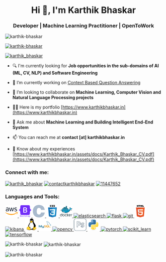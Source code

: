 
<h1 align="center">Hi 👋, I'm Karthik Bhaskar</h1>  
<h3 align="center">Developer | Machine Learning Practitioner | OpenToWork</h3>  
  
<p align="left"> <img src="https://komarev.com/ghpvc/?username=karthik-bhaskar&label=Profile%20views&color=0e75b6&style=flat" alt="karthik-bhaskar" /> </p>  
  
<p align="left"> <a href="https://github.com/ryo-ma/github-profile-trophy"><img src="https://github-profile-trophy.vercel.app/?username=karthik-bhaskar" alt="karthik-bhaskar" /></a> </p>  
  
<p align="left"> <a href="https://twitter.com/karthik_bhaskar" target="blank"><img src="https://img.shields.io/twitter/follow/karthik_bhaskar?logo=twitter&style=for-the-badge" alt="karthik_bhaskar" /></a> </p>  

- 🔍 I'm currently looking for **Job opportunities in the sub-domains of AI (ML, CV, NLP) and Software Engineering**
  
- 🔭 I’m currently working on [Context Based Question Answering](https://github.com/Karthik-Bhaskar/Context-Based-Question-Answering)  
  
- 👯 I’m looking to collaborate on **Machine Learning, Computer Vision and Natural Language Processing projects**  
  
- 👨‍💻 Here is my portfolio [https://www.karthikbhaskar.in](https://www.karthikbhaskar.in)  
  
- 💬 Ask me about **Machine Learning and Building Intelligent End-End System**  
  
- 📫 You can reach me at **contact [at] karthikbhaskar.in**  
  
- 📄 Know about my experiences [https://www.karthikbhaskar.in/assets/docs/Karthik_Bhaskar_CV.pdf](https://www.karthikbhaskar.in/assets/docs/Karthik_Bhaskar_CV.pdf)  
  
<h3 align="left">Connect with me:</h3>  
<p align="left">  
<a href="https://twitter.com/karthik_bhaskar" target="blank"><img align="center" src="https://cdn.jsdelivr.net/npm/simple-icons@3.0.1/icons/twitter.svg" alt="karthik_bhaskar" height="30" width="40" /></a>  
<a href="https://linkedin.com/in/contactkarthikbhaskar" target="blank"><img align="center" src="https://cdn.jsdelivr.net/npm/simple-icons@3.0.1/icons/linkedin.svg" alt="contactkarthikbhaskar" height="30" width="40" /></a>  
<a href="https://stackoverflow.com/users/11447652" target="blank"><img align="center" src="https://cdn.jsdelivr.net/npm/simple-icons@3.0.1/icons/stackoverflow.svg" alt="11447652" height="30" width="40" /></a>  
</p>  
  
<h3 align="left">Languages and Tools:</h3>  
<p align="left"> <a href="https://aws.amazon.com" target="_blank"> <img src="https://raw.githubusercontent.com/devicons/devicon/master/icons/amazonwebservices/amazonwebservices-original-wordmark.svg" alt="aws" width="40" height="40"/> </a> <a href="https://getbootstrap.com" target="_blank"> <img src="https://raw.githubusercontent.com/devicons/devicon/master/icons/bootstrap/bootstrap-plain-wordmark.svg" alt="bootstrap" width="40" height="40"/> </a> <a href="https://www.cprogramming.com/" target="_blank"> <img src="https://raw.githubusercontent.com/devicons/devicon/master/icons/c/c-original.svg" alt="c" width="40" height="40"/> </a> <a href="https://www.w3schools.com/css/" target="_blank"> <img src="https://raw.githubusercontent.com/devicons/devicon/master/icons/css3/css3-original-wordmark.svg" alt="css3" width="40" height="40"/> </a> <a href="https://www.docker.com/" target="_blank"> <img src="https://raw.githubusercontent.com/devicons/devicon/master/icons/docker/docker-original-wordmark.svg" alt="docker" width="40" height="40"/> </a> <a href="https://www.elastic.co" target="_blank"> <img src="https://www.vectorlogo.zone/logos/elastic/elastic-icon.svg" alt="elasticsearch" width="40" height="40"/> </a> <a href="https://flask.palletsprojects.com/" target="_blank"> <img src="https://www.vectorlogo.zone/logos/pocoo_flask/pocoo_flask-icon.svg" alt="flask" width="40" height="40"/> </a> <a href="https://git-scm.com/" target="_blank"> <img src="https://www.vectorlogo.zone/logos/git-scm/git-scm-icon.svg" alt="git" width="40" height="40"/> </a> <a href="https://www.w3.org/html/" target="_blank"> <img src="https://raw.githubusercontent.com/devicons/devicon/master/icons/html5/html5-original-wordmark.svg" alt="html5" width="40" height="40"/> </a> <a href="https://www.elastic.co/kibana" target="_blank"> <img src="https://www.vectorlogo.zone/logos/elasticco_kibana/elasticco_kibana-icon.svg" alt="kibana" width="40" height="40"/> </a> <a href="https://www.linux.org/" target="_blank"> <img src="https://raw.githubusercontent.com/devicons/devicon/master/icons/linux/linux-original.svg" alt="linux" width="40" height="40"/> </a> <a href="https://www.mysql.com/" target="_blank"> <img src="https://raw.githubusercontent.com/devicons/devicon/master/icons/mysql/mysql-original-wordmark.svg" alt="mysql" width="40" height="40"/> </a> <a href="https://opencv.org/" target="_blank"> <img src="https://www.vectorlogo.zone/logos/opencv/opencv-icon.svg" alt="opencv" width="40" height="40"/> </a> <a href="https://www.photoshop.com/en" target="_blank"> <img src="https://raw.githubusercontent.com/devicons/devicon/master/icons/photoshop/photoshop-line.svg" alt="photoshop" width="40" height="40"/> </a> <a href="https://www.python.org" target="_blank"> <img src="https://raw.githubusercontent.com/devicons/devicon/master/icons/python/python-original.svg" alt="python" width="40" height="40"/> </a> <a href="https://pytorch.org/" target="_blank"> <img src="https://www.vectorlogo.zone/logos/pytorch/pytorch-icon.svg" alt="pytorch" width="40" height="40"/> </a> <a href="https://scikit-learn.org/" target="_blank"> <img src="https://upload.wikimedia.org/wikipedia/commons/0/05/Scikit_learn_logo_small.svg" alt="scikit_learn" width="40" height="40"/> </a> <a href="https://www.tensorflow.org" target="_blank"> <img src="https://www.vectorlogo.zone/logos/tensorflow/tensorflow-icon.svg" alt="tensorflow" width="40" height="40"/> </a> </p>  
  
<p><img align="left" src="https://github-readme-stats.vercel.app/api/top-langs?username=karthik-bhaskar&show_icons=true&locale=en&layout=compact" alt="karthik-bhaskar" /></p>  
  
<p>&nbsp;<img align="center" src="https://github-readme-stats.vercel.app/api?username=karthik-bhaskar&show_icons=true&locale=en" alt="karthik-bhaskar" /></p>  
  
<p><img align="center" src="https://github-readme-streak-stats.herokuapp.com/?user=karthik-bhaskar&" alt="karthik-bhaskar" /></p>
